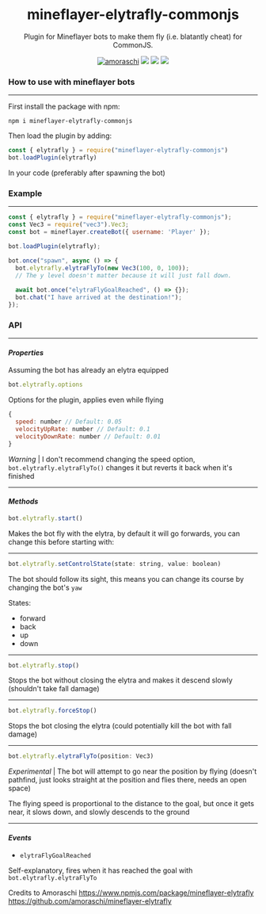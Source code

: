 <h1 align="center">mineflayer-elytrafly-commonjs</h1>
<p align="center">Plugin for Mineflayer bots to make them fly (i.e. blatantly cheat) for CommonJS.</p>

<p align="center">
  <a href="https://discord.gg/Kjd3gX29p8"><img src="https://img.shields.io/badge/DISCORD-JOIN-7289da?style=for-the-badge" alt="amoraschi"></a>
  <a href="https://github.com/khaogamermain01/mineflayer-elytrafly-commonjs" target="_blank"><img src="https://img.shields.io/github/repo-size/khaogamermain01/mineflayer-elytrafly-commonjs?style=for-the-badge&logo=github" /></a>
  <a href="https://www.npmjs.com/package/mineflayer-elytrafly-commonjs" target="_blank"><img src="https://img.shields.io/npm/v/mineflayer-elytrafly-commonjs?style=for-the-badge&logo=npm" /></a>
  <a href="https://github.com/ESKYoung/shields-io-visitor-counter"><img src="https://shields-io-visitor-counter.herokuapp.com/badge?page=mineflayer-elytrafly-commonjs&style=for-the-badge&color=brightgreen" /></a>
</p>

<h3>How to use with mineflayer bots</h3>

---

First install the package with npm:

```
npm i mineflayer-elytrafly-commonjs
```

Then load the plugin by adding:

```js
const { elytrafly } = require("mineflayer-elytrafly-commonjs")
bot.loadPlugin(elytrafly)
```

In your code (preferably after spawning the bot)

<h3>Example</h3>

---

```js
const { elytrafly } = require("mineflayer-elytrafly-commonjs");
const Vec3 = require("vec3").Vec3;
const bot = mineflayer.createBot({ username: 'Player' });

bot.loadPlugin(elytrafly);

bot.once("spawn", async () => {
  bot.elytrafly.elytraFlyTo(new Vec3(100, 0, 100));
  // The y level doesn't matter because it will just fall down.
  
  await bot.once("elytraFlyGoalReached", () => {});
  bot.chat("I have arrived at the destination!");
});
```

<h3>API</h3>

---

<h4><i>Properties</i></h4>

Assuming the bot has already an elytra equipped

```js
bot.elytrafly.options
```

Options for the plugin, applies even while flying

```js
{
  speed: number // Default: 0.05
  velocityUpRate: number // Default: 0.1
  velocityDownRate: number // Default: 0.01
}
```

*Warning* | I don't recommend changing the speed option, `bot.elytrafly.elytraFlyTo()` changes it but reverts it back when it's finished

---

<h4><i>Methods</i></h4>

```js
bot.elytrafly.start()
```

Makes the bot fly with the elytra, by default it will go forwards, you can change this before starting with:

---

```js
bot.elytrafly.setControlState(state: string, value: boolean)
```

The bot should follow its sight, this means you can change its course by changing the bot's `yaw`

States:

- forward
- back
- up
- down

---

```js
bot.elytrafly.stop()
```

Stops the bot without closing the elytra and makes it descend slowly (shouldn't take fall damage)

---

```js
bot.elytrafly.forceStop()
```

Stops the bot closing the elytra (could potentially kill the bot with fall damage)

---

```js
bot.elytrafly.elytraFlyTo(position: Vec3)
```

*Experimental* | The bot will attempt to go near the position by flying (doesn't pathfind, just looks straight at the position and flies there, needs an open space)

The flying speed is proportional to the distance to the goal, but once it gets near, it slows down, and slowly descends to the ground

---

<h4><i>Events</i></h4>

- `elytraFlyGoalReached`

Self-explanatory, fires when it has reached the goal with `bot.elytrafly.elytraFlyTo`

Credits to Amoraschi
https://www.npmjs.com/package/mineflayer-elytrafly
https://github.com/amoraschi/mineflayer-elytrafly
